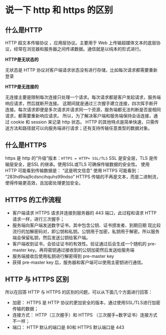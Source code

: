 # 说一下 http 和 https 的区别

## 什么是HTTP

HTTP 超文本传输协议 ，应用层协议。主要用于 Web 上传输超媒体文本的底层协议，经常在浏览器和服务器之间传递数据。通信就是以纯本的形式进行。  

**HTTP是无状态的**

无状态是 HTTP 协议对客户端请求状态没有进行存储，比如每次请求都需要重新登录  

**HTTP是无连接的**

无连接主要是限制每次连接只处理一个请求。每次请求都是客户发起请求，服务端响应请求，然后就断开连接。
这期间就是通过三次握手建立连接，四次挥手断开连接。每次请求即便是多次请求并请求同一个资源，服务端都无法判断是否是相同请求，都需要重新响应请求。
所以，为了解决客户端和服务端保持会话连接，通过 cookie 和 session 来记录 http 状态。
HTTP 的其他特点是简单快速，只需传送方法和路径就可以向服务端进行请求；还有支持传输任意类型的数据对象。

## 什么是HTTPS

https 是 http 的“升级”版本：`HTTPS = HTTP+ SSL/TLS`
SSL 是安全层，TLS 是传输层安全，是SSL 的继承。使用SSL或TLS 可确保传输数据的安全性。
使用 HTTP 可能看到传输数据是： “这是明文信息”
使用 HTTPS 可能看到： “283hd9saj9cdsncihquhs99ndso”
HTTPS 传输的不再是文本，而是二进制流，使得传输更高效，且加密处理更加安全。

## HTTPS 的工作流程

+ 客户端请求 HTTPS 请求并连接到服务器的 443 端口，此过程和请求 HTTP 请求一样，进行三次握手；
+ 服务端向客户端发送数字证书，其中包含公钥、证书颁发者、到期日期
现比较流行的加解密码对，即公钥和私钥。公钥用于加密，私钥用于解密。所以服务端会保留私钥，然后发送公钥给客户端。
+ 客户端收到证书，会验证证书的有效性。验证通过后会生成一个随机的 pre-master key。再将密钥通过接收到的公钥加密然后发送给服务端
+ 服务端接收后使用私钥进行解密得到 pre-master key
+ 获得 pre-master key 后，服务器和客户端可以使用主密钥进行通信。

## HTTP 与 HTTPS 区别

所以在回答 HTTP 与 HTTPS 的区别的问题，可以从下面几个方面进行回答：

+ 加密： HTTPS 是 HTTP 协议的更加安全的版本，通过使用SSL/TLS进行加密传输的数据；
+ 连接方式： HTTP（三次握手）和 HTTPS （三次握手+数字证书）连接方式不一样；
+ 端口： HTTP 默认的端口是 80和 HTTPS 默认端口是 443
